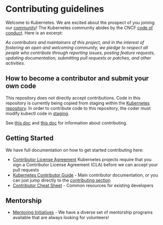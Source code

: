 # Contributing guidelines

Welcome to Kubernetes. We are excited about the prospect of you joining our [community](https://git.k8s.io/community)! The Kubernetes community abides by the CNCF [code of conduct](code-of-conduct.md). Here is an excerpt:

_As contributors and maintainers of this project, and in the interest of fostering an open and welcoming community, we pledge to respect all people who contribute through reporting issues, posting feature requests, updating documentation, submitting pull requests or patches, and other activities._

## How to become a contributor and submit your own code

This repository does not directly accept contributions. Code in this repository is currently being copied from staging within the [Kubernetes repository](https://github.com/kubernetes/kubernetes/tree/master/staging). In order to contribute code to this repository, the coder must modify kubectl code in [staging](https://github.com/kubernetes/kubernetes/tree/master/staging/src/k8s.io/controller-manager).

See [this doc](https://github.com/kubernetes/community/tree/master/sig-api-machinery) and [this doc](https://github.com/kubernetes/community/tree/master/sig-cloud-provider) for information about contributing.

## Getting Started

We have full documentation on how to get started contributing here:

- [Contributor License Agreement](https://git.k8s.io/community/CLA.md) Kubernetes projects require that you sign a Contributor License Agreement (CLA) before we can accept your pull requests
- [Kubernetes Contributor Guide](https://git.k8s.io/community/contributors/guide) - Main contributor documentation, or you can just jump directly to the [contributing section](https://git.k8s.io/community/contributors/guide#contributing)
- [Contributor Cheat Sheet](https://git.k8s.io/community/contributors/guide/contributor-cheatsheet) - Common resources for existing developers

## Mentorship

- [Mentoring Initiatives](https://git.k8s.io/community/mentoring) - We have a diverse set of mentorship programs available that are always looking for volunteers!
